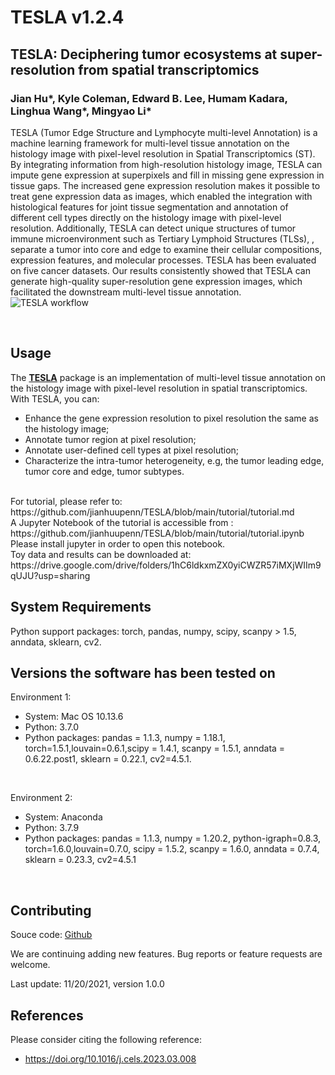 # TESLA v1.2.4

## TESLA: Deciphering tumor ecosystems at super-resolution from spatial transcriptomics 

### Jian Hu*,  Kyle Coleman, Edward B. Lee, Humam Kadara, Linghua Wang*, Mingyao Li*

TESLA (Tumor Edge Structure and Lymphocyte multi-level Annotation) is a machine learning framework for multi-level tissue annotation on the histology image with pixel-level resolution in Spatial Transcriptomics (ST). By integrating information from high-resolution histology image, TESLA can impute gene expression at superpixels and fill in missing gene expression in tissue gaps. The increased gene expression resolution makes it possible to treat gene expression data as images, which enabled the integration with histological features for joint tissue segmentation and annotation of different cell types directly on the histology image with pixel-level resolution. Additionally, TESLA can detect unique structures of tumor immune microenvironment such as Tertiary Lymphoid Structures (TLSs), , separate a tumor into core and edge to examine their cellular compositions, expression features, and molecular processes. TESLA has been evaluated on five cancer datasets. Our results consistently showed that TESLA can generate high-quality super-resolution gene expression images, which facilitated the downstream multi-level tissue annotation.
<br>
![TESLA workflow](docs/asserts/images/workflow.jpg)

<br>

## Usage

The [**TESLA**](https://github.com/jianhuupenn/TESLA) package is an implementation of multi-level tissue annotation on the histology image with pixel-level resolution in spatial transcriptomics. With TESLA, you can:

- Enhance the gene expression resolution to pixel resolution the same as the histology image;
- Annotate tumor region at pixel resolution;
- Annotate user-defined cell types at pixel resolution;
- Characterize the intra-tumor heterogeneity, e.g,  the tumor leading edge, tumor core and edge, tumor subtypes.
<br>
For tutorial, please refer to: https://github.com/jianhuupenn/TESLA/blob/main/tutorial/tutorial.md
<br>
A Jupyter Notebook of the tutorial is accessible from : https://github.com/jianhuupenn/TESLA/blob/main/tutorial/tutorial.ipynb
<br>
Please install jupyter in order to open this notebook.
<br>
Toy data and results can be downloaded at: https://drive.google.com/drive/folders/1hC6ldkxmZX0yiCWZR57iMXjWIIm9qUJU?usp=sharing

## System Requirements
Python support packages: torch, pandas, numpy, scipy, scanpy > 1.5, anndata, sklearn, cv2.

## Versions the software has been tested on
Environment 1:
- System: Mac OS 10.13.6
- Python: 3.7.0
- Python packages: pandas = 1.1.3, numpy = 1.18.1, torch=1.5.1,louvain=0.6.1,scipy = 1.4.1, scanpy = 1.5.1, anndata = 0.6.22.post1, sklearn = 0.22.1, cv2=4.5.1.
<br>

Environment 2:
- System: Anaconda
- Python: 3.7.9
- Python packages: pandas = 1.1.3, numpy = 1.20.2, python-igraph=0.8.3, torch=1.6.0,louvain=0.7.0, scipy = 1.5.2, scanpy = 1.6.0, anndata = 0.7.4,  sklearn = 0.23.3, cv2=4.5.1
<br>

## Contributing

Souce code: [Github](https://github.com/jianhuupenn/TESLA)  

We are continuing adding new features. Bug reports or feature requests are welcome. 

Last update: 11/20/2021, version 1.0.0



## References

Please consider citing the following reference:

- https://doi.org/10.1016/j.cels.2023.03.008
<br>
